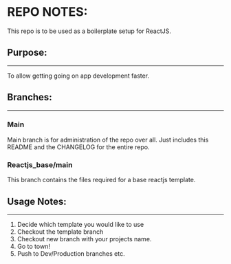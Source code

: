 # REPO NOTES:
This repo is to be used as a boilerplate setup for ReactJS.

## Purpose:
---
To allow getting going on app development faster.

## Branches:
---
### Main
Main branch is for administration of the repo over all.
Just includes this README and the CHANGELOG for the entire repo.

### Reactjs_base/main
This branch contains the files required for a base reactjs template.

## Usage Notes:
---
1. Decide which template you would like to use
2. Checkout the template branch
3. Checkout new branch with your projects name.
4. Go to town!
5. Push to Dev/Production branches etc.